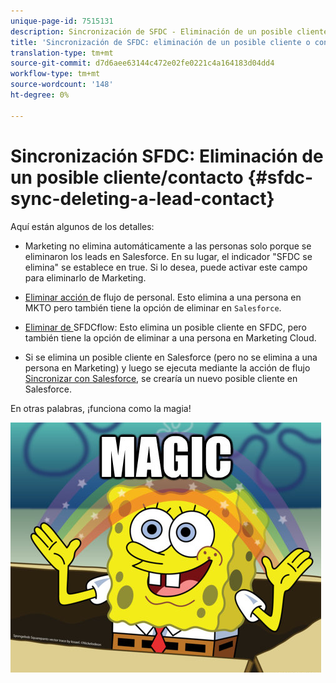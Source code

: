 ```yaml
---
unique-page-id: 7515131
description: Sincronización de SFDC - Eliminación de un posible cliente/contacto - Documentos de marketing - Documentación del producto
title: 'Sincronización de SFDC: eliminación de un posible cliente o contacto'
translation-type: tm+mt
source-git-commit: d7d6aee63144c472e02fe0221c4a164183d04dd4
workflow-type: tm+mt
source-wordcount: '148'
ht-degree: 0%

---
```



# Sincronización SFDC: Eliminación de un posible cliente/contacto {#sfdc-sync-deleting-a-lead-contact}

Aquí están algunos de los detalles:

* Marketing no elimina automáticamente a las personas solo porque se eliminaron los leads en Salesforce. En su lugar, el indicador &quot;SFDC se elimina&quot; se establece en true. Si lo desea, puede activar este campo para eliminarlo de Marketing.
* [Eliminar acción ](../../../../product-docs/core-marketo-concepts/smart-campaigns/flow-actions/delete-person.md) de flujo de personal. Esto elimina a una persona en MKTO pero también tiene la opción de eliminar en `Salesforce`.

* [Eliminar de ](../../../../product-docs/core-marketo-concepts/smart-campaigns/salesforce-flow-actions/delete-person-from-sfdc.md) SFDCflow: Esto elimina un posible cliente en SFDC, pero también tiene la opción de eliminar a una persona en Marketing Cloud.
* Si se elimina un posible cliente en Salesforce (pero no se elimina a una persona en Marketing) y luego se ejecuta mediante la acción de flujo [Sincronizar con Salesforce](../../../../product-docs/core-marketo-concepts/smart-campaigns/salesforce-flow-actions/sync-person-to-sfdc.md), se crearía un nuevo posible cliente en Salesforce.

En otras palabras, ¡funciona como la magia!

![—](assets/image2015-5-20-15-3a3-3a27.png)

